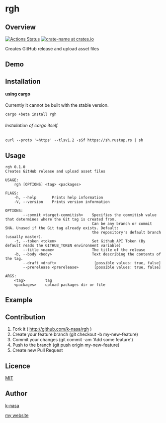 # rgh

## Overview
[![Actions Status](https://github.com/k-nasa/goku/workflows/CI/badge.svg)](https://github.com/k-nasa/rgh/actions)
[![crate-name at crates.io](https://img.shields.io/crates/v/rgh.svg)](https://crates.io/crates/rgh)

Creates GitHub release and upload asset files

## Demo


## Installation

#### using cargo
Currently it cannot be built with the stable version.

```console
cargo +beta install rgh
```

###### Installation of cargo itself.
```console
curl --proto '=https' --tlsv1.2 -sSf https://sh.rustup.rs | sh
```

## Usage

```console
rgh 0.1.0
Creates GitHub release and upload asset files

USAGE:
    rgh [OPTIONS] <tag> <packages>

FLAGS:
    -h, --help       Prints help information
    -V, --version    Prints version information

OPTIONS:
        --commit <target-commitish>    Specifies the commitish value that determines where the Git tag is created from.
                                       Can be any branch or commit SHA. Unused if the Git tag already exists. Default:
                                       the repository's default branch (usually master).
    -t, --token <token>                Set Github API Token (By default reads the GITHUB_TOKEN environment variable)
        --title <name>                 The title of the release
    -b, --body <body>                  Text describing the contents of the tag.
        --draft <draft>                 [possible values: true, false]
        --prerelease <prerelease>       [possible values: true, false]

ARGS:
    <tag>         tag
    <packages>    upload packages dir or file
```

## Example

## Contribution

1. Fork it ( http://github.com/k-nasa/rgh )
2. Create your feature branch (git checkout -b my-new-feature)
3. Commit your changes (git commit -am 'Add some feature')
4. Push to the branch (git push origin my-new-feature)
5. Create new Pull Request

## Licence

[MIT](https://github.com/k-nasa/rgh/blob/master/LICENCE)

## Author

[k-nasa](https://github.com/k-nasa)

[my website](https://k-nasa.me)
